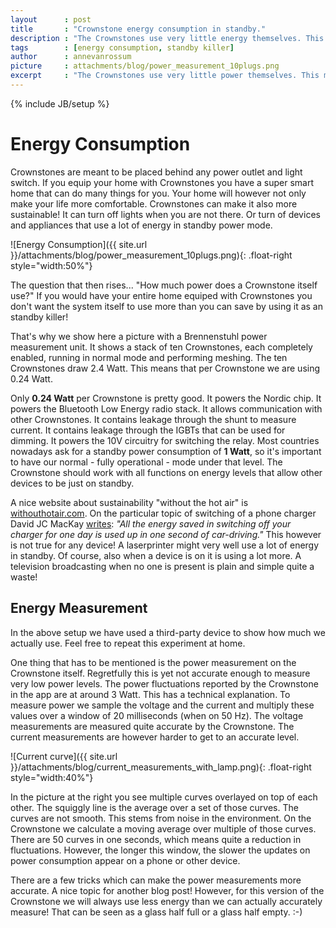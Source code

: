 ```yaml
---
layout      : post
title       : "Crownstone energy consumption in standby."
description : "The Crownstones use very little energy themselves. This means they can really operate as standby killers"
tags        : [energy consumption, standby killer]
author      : annevanrossum
picture     : attachments/blog/power_measurement_10plugs.png
excerpt     : "The Crownstones use very little power themselves. This means that they can operate as standby killers."
---
```

{% include JB/setup %}

# Energy Consumption

Crownstones are meant to be placed behind any power outlet and light switch. If you equip your home with Crownstones you have a super smart home that can do many things for you. Your home will however not only make your life more comfortable. 
Crownstones can make it also more sustainable! It can turn off lights when you are not there. Or turn of devices and appliances that use a lot of energy in standby power mode.

![Energy Consumption]({{ site.url }}/attachments/blog/power_measurement_10plugs.png){: .float-right style="width:50%"}

The question that then rises... "How much power does a Crownstone itself use?" If you would have your entire home equiped with Crownstones you don't want the system itself to use more than you can save by using it as an standby killer! 

That's why we show here a picture with a Brennenstuhl power measurement unit. It shows a stack of ten Crownstones, each completely enabled, running in normal mode and performing meshing. The ten Crownstones draw 2.4 Watt. This means that per Crownstone we are using 0.24 Watt. 

Only **0.24 Watt** per Crownstone is pretty good. It powers the Nordic chip. It powers the Bluetooth Low Energy radio stack. It allows communication with other Crownstones. It contains leakage through the shunt to measure current. It contains leakage through the IGBTs that can be used for dimming. It powers the 10V circuitry for switching the relay. Most countries nowadays ask for a standby power consumption of **1 Watt**, so it's important to have our normal - fully operational - mode under that level. The Crownstone should work with all functions on energy levels that allow other devices to be just on standby.

A nice website about sustainability "without the hot air" is [withouthotair.com](http://www.withouthotair.com/). On the particular topic of switching of a phone charger David JC MacKay [writes](http://www.withouthotair.com/c11/page_68.shtml): *"All the energy saved in switching off your charger for one day is used up in one second of car-driving."*
This however is not true for any device! A laserprinter might very well use a lot of energy in standby. Of course, also when a device is on it is using a lot more. A television broadcasting when no one is present is plain and simple quite a waste! 

## Energy Measurement

In the above setup we have used a third-party device to show how much we actually use. Feel free to repeat this experiment at home.

One thing that has to be mentioned is the power measurement on the Crownstone itself. Regretfully this is yet not accurate enough to measure very low power levels. The power fluctuations reported by the Crownstone in the app are at around 3 Watt. This has a technical explanation. To measure power we sample the voltage and the current and multiply these values over a window of 20 milliseconds (when on 50 Hz). The voltage measurements are measured quite accurate by the Crownstone. The current measurements are however harder to get to an accurate level. 

![Current curve]({{ site.url }}/attachments/blog/current_measurements_with_lamp.png){: .float-right style="width:40%"}

In the picture at the right you see multiple curves overlayed on top of each other. The squiggly line is the average over a set of those curves. The curves are not smooth. This stems from noise in the environment. On the Crownstone we calculate a moving average over multiple of those curves. There are 50 curves in one seconds, which means quite a reduction in fluctuations. However, the longer this window, the slower the updates on power consumption appear on a phone or other device. 

There are a few tricks which can make the power measurements more accurate. A nice topic for another blog post! However, for this version of the Crownstone we will always use less energy than we can actually accurately measure! That can be seen as a glass half full or a glass half empty. :-)
